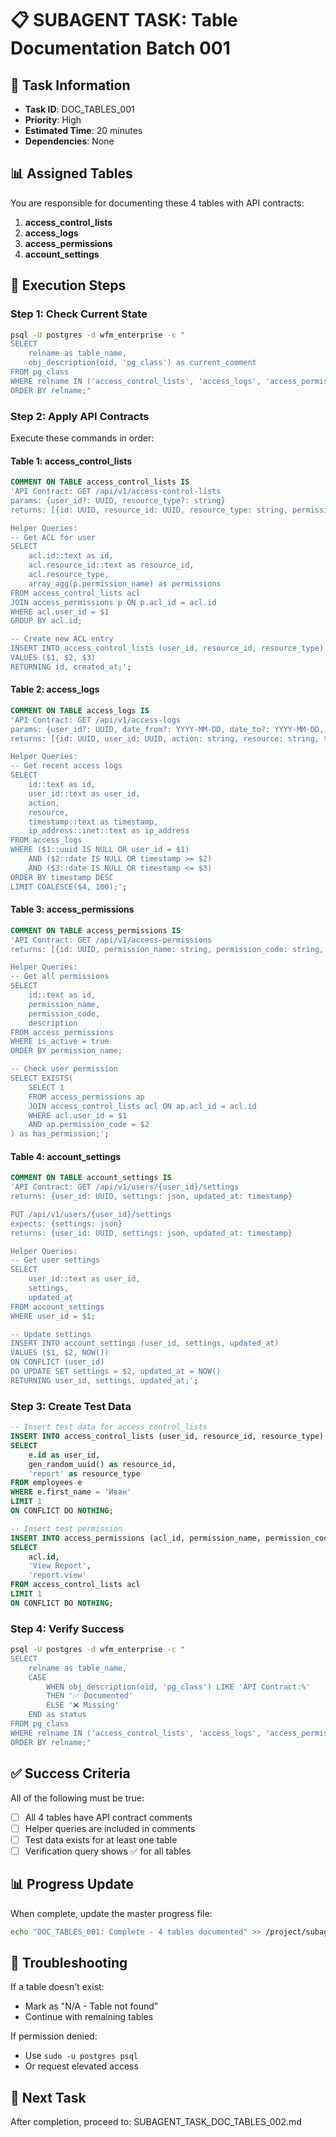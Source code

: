 # 📋 SUBAGENT TASK: Table Documentation Batch 001

## 🎯 Task Information
- **Task ID**: DOC_TABLES_001
- **Priority**: High
- **Estimated Time**: 20 minutes
- **Dependencies**: None

## 📊 Assigned Tables

You are responsible for documenting these 4 tables with API contracts:

1. **access_control_lists**
2. **access_logs**  
3. **access_permissions**
4. **account_settings**

## 📝 Execution Steps

### Step 1: Check Current State
```bash
psql -U postgres -d wfm_enterprise -c "
SELECT 
    relname as table_name,
    obj_description(oid, 'pg_class') as current_comment
FROM pg_class 
WHERE relname IN ('access_control_lists', 'access_logs', 'access_permissions', 'account_settings')
ORDER BY relname;"
```

### Step 2: Apply API Contracts

Execute these commands in order:

#### Table 1: access_control_lists
```sql
COMMENT ON TABLE access_control_lists IS 
'API Contract: GET /api/v1/access-control-lists
params: {user_id?: UUID, resource_type?: string}
returns: [{id: UUID, resource_id: UUID, resource_type: string, permissions: array}]

Helper Queries:
-- Get ACL for user
SELECT 
    acl.id::text as id,
    acl.resource_id::text as resource_id,
    acl.resource_type,
    array_agg(p.permission_name) as permissions
FROM access_control_lists acl
JOIN access_permissions p ON p.acl_id = acl.id
WHERE acl.user_id = $1
GROUP BY acl.id;

-- Create new ACL entry
INSERT INTO access_control_lists (user_id, resource_id, resource_type)
VALUES ($1, $2, $3)
RETURNING id, created_at;';
```

#### Table 2: access_logs
```sql
COMMENT ON TABLE access_logs IS
'API Contract: GET /api/v1/access-logs
params: {user_id?: UUID, date_from?: YYYY-MM-DD, date_to?: YYYY-MM-DD, limit?: int}
returns: [{id: UUID, user_id: UUID, action: string, resource: string, timestamp: ISO8601, ip_address: string}]

Helper Queries:
-- Get recent access logs
SELECT 
    id::text as id,
    user_id::text as user_id,
    action,
    resource,
    timestamp::text as timestamp,
    ip_address::inet::text as ip_address
FROM access_logs
WHERE ($1::uuid IS NULL OR user_id = $1)
    AND ($2::date IS NULL OR timestamp >= $2)
    AND ($3::date IS NULL OR timestamp <= $3)
ORDER BY timestamp DESC
LIMIT COALESCE($4, 100);';
```

#### Table 3: access_permissions
```sql
COMMENT ON TABLE access_permissions IS
'API Contract: GET /api/v1/access-permissions
returns: [{id: UUID, permission_name: string, permission_code: string, description: string}]

Helper Queries:
-- Get all permissions
SELECT 
    id::text as id,
    permission_name,
    permission_code,
    description
FROM access_permissions
WHERE is_active = true
ORDER BY permission_name;

-- Check user permission
SELECT EXISTS(
    SELECT 1 
    FROM access_permissions ap
    JOIN access_control_lists acl ON ap.acl_id = acl.id
    WHERE acl.user_id = $1 
    AND ap.permission_code = $2
) as has_permission;';
```

#### Table 4: account_settings
```sql
COMMENT ON TABLE account_settings IS
'API Contract: GET /api/v1/users/{user_id}/settings
returns: {user_id: UUID, settings: json, updated_at: timestamp}

PUT /api/v1/users/{user_id}/settings
expects: {settings: json}
returns: {user_id: UUID, settings: json, updated_at: timestamp}

Helper Queries:
-- Get user settings
SELECT 
    user_id::text as user_id,
    settings,
    updated_at
FROM account_settings
WHERE user_id = $1;

-- Update settings
INSERT INTO account_settings (user_id, settings, updated_at)
VALUES ($1, $2, NOW())
ON CONFLICT (user_id) 
DO UPDATE SET settings = $2, updated_at = NOW()
RETURNING user_id, settings, updated_at;';
```

### Step 3: Create Test Data
```sql
-- Insert test data for access_control_lists
INSERT INTO access_control_lists (user_id, resource_id, resource_type)
SELECT 
    e.id as user_id,
    gen_random_uuid() as resource_id,
    'report' as resource_type
FROM employees e
WHERE e.first_name = 'Иван'
LIMIT 1
ON CONFLICT DO NOTHING;

-- Insert test permission
INSERT INTO access_permissions (acl_id, permission_name, permission_code)
SELECT 
    acl.id,
    'View Report',
    'report.view'
FROM access_control_lists acl
LIMIT 1
ON CONFLICT DO NOTHING;
```

### Step 4: Verify Success
```bash
psql -U postgres -d wfm_enterprise -c "
SELECT 
    relname as table_name,
    CASE 
        WHEN obj_description(oid, 'pg_class') LIKE 'API Contract:%' 
        THEN '✅ Documented'
        ELSE '❌ Missing'
    END as status
FROM pg_class 
WHERE relname IN ('access_control_lists', 'access_logs', 'access_permissions', 'account_settings')
ORDER BY relname;"
```

## ✅ Success Criteria

All of the following must be true:
- [ ] All 4 tables have API contract comments
- [ ] Helper queries are included in comments
- [ ] Test data exists for at least one table
- [ ] Verification query shows ✅ for all tables

## 📊 Progress Update

When complete, update the master progress file:
```bash
echo "DOC_TABLES_001: Complete - 4 tables documented" >> /project/subagent_tasks/progress_tracking/completed.log
```

## 🚨 Troubleshooting

If a table doesn't exist:
- Mark as "N/A - Table not found"
- Continue with remaining tables

If permission denied:
- Use `sudo -u postgres psql`
- Or request elevated access

## 🎯 Next Task
After completion, proceed to: SUBAGENT_TASK_DOC_TABLES_002.md